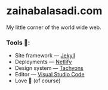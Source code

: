 # zainabalasadi.com
My little corner of the world wide web.

### Tools :wrench::
* Site framework — [Jekyll](http://jekyllrb.com)
* Deployments — [Netlify](http://www.netlify.com)
* Design system — [Tachyons](http://tachyons.io)
* Editor — [Visual Studio Code](https://code.visualstudio.com/)
* Love :yellow_heart: (of course) 
